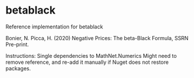 # betablack
Reference implementation for betablack

Bonier, N. Picca, H. (2020) Negative Prices: The beta-Black Formula, SSRN Pre-print.

Instructions:
Single dependencies to MathNet.Numerics
Might need to remove reference,  and re-add it manually if Nuget does not restore packages.

